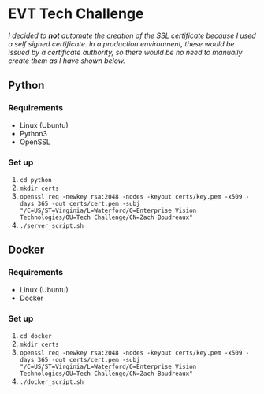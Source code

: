 # EVT Tech Challenge
*I decided to __not__ automate the creation of the SSL certificate because I used a self signed certificate. In a production environment, these would be issued by a certificate authority, so there would be no need to manually create them as I have shown below.*

## Python
### Requirements
- Linux (Ubuntu)
- Python3
- OpenSSL

### Set up
1. `cd python`
2. `mkdir certs`
3. ```openssl req -newkey rsa:2048 -nodes -keyout certs/key.pem -x509 -days 365 -out certs/cert.pem -subj "/C=US/ST=Virginia/L=Waterford/O=Enterprise Vision Technologies/OU=Tech Challenge/CN=Zach Boudreaux"```
4. `./server_script.sh`

## Docker
### Requirements
- Linux (Ubuntu)
- Docker

### Set up
1. `cd docker`
2. `mkdir certs`
3. ```openssl req -newkey rsa:2048 -nodes -keyout certs/key.pem -x509 -days 365 -out certs/cert.pem -subj "/C=US/ST=Virginia/L=Waterford/O=Enterprise Vision Technologies/OU=Tech Challenge/CN=Zach Boudreaux"```
4. `./docker_script.sh`